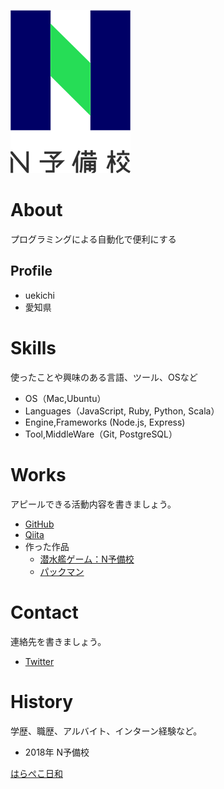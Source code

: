 ![N予備校ロゴ](imageN.png)

# About
プログラミングによる自動化で便利にする

## Profile
- uekichi
- 愛知県

# Skills
使ったことや興味のある言語、ツール、OSなど
- OS（Mac,Ubuntu）
- Languages（JavaScript, Ruby, Python, Scala）
- Engine,Frameworks (Node.js, Express)
- Tool,MiddleWare（Git, PostgreSQL）

# Works
アピールできる活動内容を書きましょう。
- [GitHub](https://github.com/uekichi)
- [Qiita](https://qiita.com/uekichi)
- 作った作品
  - [潜水艦ゲーム：N予備校](https://peaceful-plains-65846.herokuapp.com/)
  - [パックマン](https://sleepy-woodland-66584.herokuapp.com/)

# Contact
連絡先を書きましょう。
- [Twitter](https://twitter.com/uekichi_game)

# History
学歴、職歴、アルバイト、インターン経験など。
- 2018年 N予備校

<script type="application/javascript" src="https://embed.nicovideo.jp/watch/sm22976755/script?w=640&h=360"></script><noscript><a href="https://www.nicovideo.jp/watch/sm22976755">はらぺこ日和</a></noscript>
